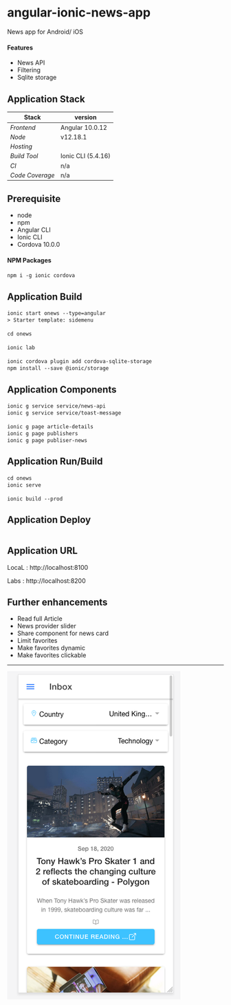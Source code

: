 # angular-ionic-news-app
News app for Android/ iOS 

#### Features 
- News API 
- Filtering
- Sqlite storage

## 

## Application Stack

Stack  | version |
--- | --- |  
*Frontend* | Angular 10.0.12
*Node* | v12.18.1
*Hosting* | 
*Build Tool* | Ionic CLI (5.4.16)
*CI* | n/a 
*Code Coverage* | n/a

## Prerequisite 
- node
- npm
- Angular CLI
- Ionic CLI 
- Cordova 10.0.0

#### NPM Packages
```
npm i -g ionic cordova

```

## Application Build 
```
ionic start onews --type=angular
> Starter template: sidemenu

cd onews

ionic lab

ionic cordova plugin add cordova-sqlite-storage
npm install --save @ionic/storage

```

## Application Components 
```
ionic g service service/news-api
ionic g service service/toast-message

ionic g page article-details
ionic g page publishers
ionic g page publiser-news
```

## Application Run/Build
```
cd onews 
ionic serve

ionic build --prod
```

## Application Deploy
```

```

## Application URL
LocaL : http://localhost:8100

Labs  : http://localhost:8200  


## Further enhancements 
- Read full Article  
- News provider slider 
- Share component for news card
- Limit favorites
- Make favorites dynamic 
- Make favorites clickable




-----------

![Home](preview/1.Home.png)